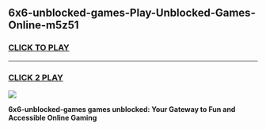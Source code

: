 
## 6x6-unblocked-games-Play-Unblocked-Games-Online-m5z51
<h3>
<a href="https://premium76.site?title=6x6-unblocked-games&ref=24A">CLICK TO PLAY</a></h3>
<hr>

<h3>
<a href="https://premium76.site?title=6x6-unblocked-games&ref=24A">CLICK 2 PLAY</a>
  
</h3>

<a href="https://premium76.site?title=6x6-unblocked-games&ref=24A"><img src="https://clearcache.store/games.png"></a>


**6x6-unblocked-games games unblocked: Your Gateway to Fun and Accessible Online Gaming**
